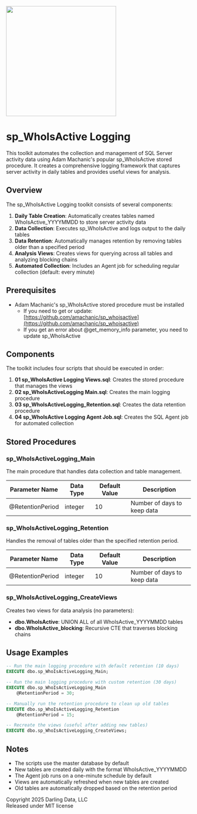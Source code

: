 <img src="https://erikdarling.com/wp-content/uploads/2025/08/darling-data-logo_RGB.jpg" width="300px" />

# sp_WhoIsActive Logging

This toolkit automates the collection and management of SQL Server activity data using Adam Machanic's popular sp_WhoIsActive stored procedure. It creates a comprehensive logging framework that captures server activity in daily tables and provides useful views for analysis.

## Overview

The sp_WhoIsActive Logging toolkit consists of several components:

1. **Daily Table Creation**: Automatically creates tables named WhoIsActive_YYYYMMDD to store server activity data
2. **Data Collection**: Executes sp_WhoIsActive and logs output to the daily tables
3. **Data Retention**: Automatically manages retention by removing tables older than a specified period
4. **Analysis Views**: Creates views for querying across all tables and analyzing blocking chains
5. **Automated Collection**: Includes an Agent job for scheduling regular collection (default: every minute)

## Prerequisites

- Adam Machanic's sp_WhoIsActive stored procedure must be installed
  - If you need to get or update: [https://github.com/amachanic/sp_whoisactive](https://github.com/amachanic/sp_whoisactive)
  - If you get an error about @get_memory_info parameter, you need to update sp_WhoIsActive

## Components

The toolkit includes four scripts that should be executed in order:

1. **01 sp_WhoIsActive Logging Views.sql**: Creates the stored procedure that manages the views
2. **02 sp_WhoIsActiveLogging Main.sql**: Creates the main logging procedure
3. **03 sp_WhoIsActiveLogging_Retention.sql**: Creates the data retention procedure
4. **04 sp_WhoIsActive Logging Agent Job.sql**: Creates the SQL Agent job for automated collection

## Stored Procedures

### sp_WhoIsActiveLogging_Main

The main procedure that handles data collection and table management.

| Parameter Name | Data Type | Default Value | Description |
|----------------|-----------|---------------|-------------|
| @RetentionPeriod | integer | 10 | Number of days to keep data |

### sp_WhoIsActiveLogging_Retention

Handles the removal of tables older than the specified retention period.

| Parameter Name | Data Type | Default Value | Description |
|----------------|-----------|---------------|-------------|
| @RetentionPeriod | integer | 10 | Number of days to keep data |

### sp_WhoIsActiveLogging_CreateViews

Creates two views for data analysis (no parameters):
- **dbo.WhoIsActive**: UNION ALL of all WhoIsActive_YYYYMMDD tables
- **dbo.WhoIsActive_blocking**: Recursive CTE that traverses blocking chains

## Usage Examples

```sql
-- Run the main logging procedure with default retention (10 days)
EXECUTE dbo.sp_WhoIsActiveLogging_Main;

-- Run the main logging procedure with custom retention (30 days)
EXECUTE dbo.sp_WhoIsActiveLogging_Main
    @RetentionPeriod = 30;

-- Manually run the retention procedure to clean up old tables
EXECUTE dbo.sp_WhoIsActiveLogging_Retention
    @RetentionPeriod = 15;

-- Recreate the views (useful after adding new tables)
EXECUTE dbo.sp_WhoIsActiveLogging_CreateViews;
```

## Notes

- The scripts use the master database by default
- New tables are created daily with the format WhoIsActive_YYYYMMDD
- The Agent job runs on a one-minute schedule by default
- Views are automatically refreshed when new tables are created
- Old tables are automatically dropped based on the retention period

Copyright 2025 Darling Data, LLC  
Released under MIT license
